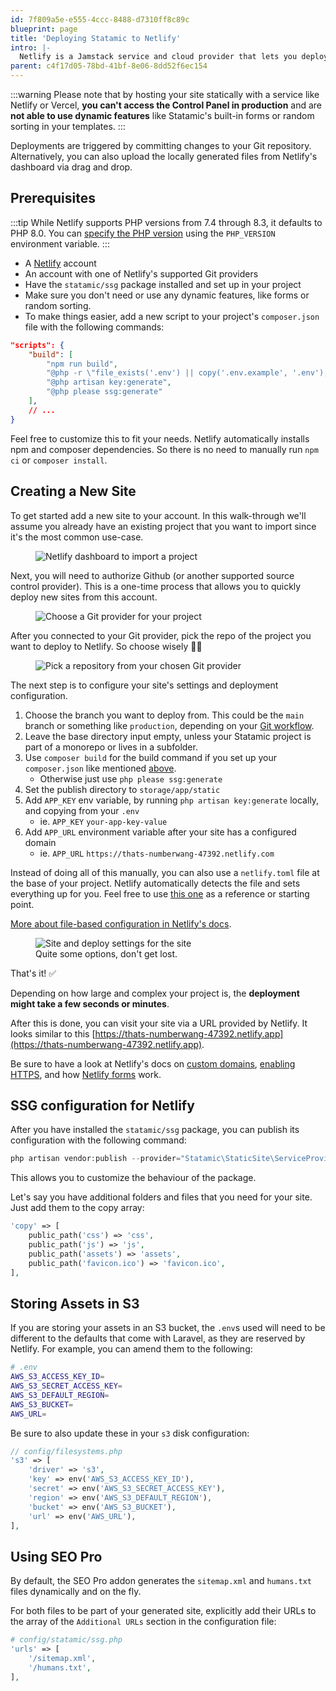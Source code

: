 ```yaml
---
id: 7f809a5e-e555-4ccc-8488-d7310ff8c89c
blueprint: page
title: 'Deploying Statamic to Netlify'
intro: |-
  Netlify is a Jamstack service and cloud provider that lets you deploy your Statamic site statically with blazing fast performance using its Edge CDN.
parent: c4f17d05-78bd-41bf-8e06-8dd52f6ec154
---
```

:::warning
Please note that by hosting your site statically with a service like Netlify or Vercel, **you can't access the Control Panel in production** and are **not able to use dynamic features** like Statamic's built-in forms or random sorting in your templates.
:::

Deployments are triggered by committing changes to your Git repository. Alternatively, you can also upload the locally generated files from Netlify's dashboard via drag and drop.

## Prerequisites

:::tip
While Netlify supports PHP versions from 7.4 through 8.3, it defaults to PHP 8.0. You can [specify the PHP version](https://docs.netlify.com/configure-builds/manage-dependencies/#php) using the `PHP_VERSION` environment variable.
:::

- A [Netlify](https://netlify.com) account
- An account with one of Netlify's supported Git providers
- Have the `statamic/ssg` package installed and set up in your project
- Make sure you don't need or use any dynamic features, like forms or random sorting.
- To make things easier, add a new script to your project's `composer.json` file with the following commands:
```json
"scripts": {
    "build": [
        "npm run build",
        "@php -r \"file_exists('.env') || copy('.env.example', '.env');\"",
        "@php artisan key:generate",
        "@php please ssg:generate"
    ],
    // ...
}
```

Feel free to customize this to fit your needs. Netlify automatically installs npm and composer dependencies. So there is no need to manually run `npm ci` or `composer install`.

## Creating a New Site

To get started add a new site to your account. In this walk-through we'll assume you already have an existing project that you want to import since it's the most common use-case.

<figure>
    <img src="/img/deployment-netlify-import-project.jpg" alt="Netlify dashboard to import a project">
</figure>

Next, you will need to authorize Github (or another supported source control provider). This is a one-time process that allows you to quickly deploy new sites from this account.

<figure>
    <img src="/img/deployment-netlify-connect-git.jpg" alt="Choose a Git provider for your project">
</figure>

After you connected to your Git provider, pick the repo of the project you want to deploy to Netlify. So choose wisely 🧙‍♂️

<figure>
    <img src="/img/deployment-netlify-pick-repo.jpg" alt="Pick a repository from your chosen Git provider">
</figure>

The next step is to configure your site's settings and deployment configuration.

1. Choose the branch you want to deploy from. This could be the `main` branch or something like `production`, depending on your [Git workflow](/deploying/workflow).
2. Leave the base directory input empty, unless your Statamic project is part of a monorepo or lives in a subfolder.
3. Use `composer build` for the build command if you set up your `composer.json` like mentioned [above](#prerequisites).
    - Otherwise just use `php please ssg:generate`
4. Set the publish directory to `storage/app/static`
5. Add `APP_KEY` env variable, by running `php artisan key:generate` locally, and copying from your `.env`
    - ie. `APP_KEY` `your-app-key-value`
6. Add `APP_URL` environment variable after your site has a configured domain
    - ie. `APP_URL` `https://thats-numberwang-47392.netlify.com`

Instead of doing all of this manually, you can also use a `netlify.toml` file at the base of your project. Netlify automatically detects the file and sets everything up for you. Feel free to use [this one](https://gist.github.com/joshuablum/845d6af82c710a9b9d8f1a57618f213d) as a reference or starting point.

[More about file-based configuration in Netlify's docs](https://docs.netlify.com/configure-builds/file-based-configuration/).

<figure>
    <img src="/img/deployment-netlify-site-settings.jpg" alt="Site and deploy settings for the site">
    <figcaption>Quite some options, don't get lost.</figcaption>
</figure>

That's it! ✅

Depending on how large and complex your project is, the **deployment might take a few seconds or minutes**.

After this is done, you can visit your site via a URL provided by Netlify. It looks similar to this [https://thats-numberwang-47392.netlify.app](https://thats-numberwang-47392.netlify.app).

Be sure to have a look at Netlify's docs on [custom domains](https://docs.netlify.com/domains-https/custom-domains/), [enabling HTTPS](https://docs.netlify.com/domains-https/https-ssl/), and how [Netlify forms](https://docs.netlify.com/forms/setup/) work.

## SSG configuration for Netlify

After you have installed the `statamic/ssg` package, you can publish its configuration with the following command:

```php
php artisan vendor:publish --provider="Statamic\StaticSite\ServiceProvider"
```

This allows you to customize the behaviour of the package.

Let's say you have additional folders and files that you need for your site. Just add them to the copy array:

```php
'copy' => [
    public_path('css') => 'css',
    public_path('js') => 'js',
    public_path('assets') => 'assets',
    public_path('favicon.ico') => 'favicon.ico',
],
```

## Storing Assets in S3

If you are storing your assets in an S3 bucket, the `.env`s used will need to be different to the defaults that come with Laravel, as they are reserved by Netlify. For example, you can amend them to the following:

```sh
# .env
AWS_S3_ACCESS_KEY_ID=
AWS_S3_SECRET_ACCESS_KEY=
AWS_S3_DEFAULT_REGION=
AWS_S3_BUCKET=
AWS_URL=
```

Be sure to also update these in your `s3` disk configuration:

```php
// config/filesystems.php
's3' => [
    'driver' => 's3',
    'key' => env('AWS_S3_ACCESS_KEY_ID'),
    'secret' => env('AWS_S3_SECRET_ACCESS_KEY'),
    'region' => env('AWS_S3_DEFAULT_REGION'),
    'bucket' => env('AWS_S3_BUCKET'),
    'url' => env('AWS_URL'),
],
```

## Using SEO Pro

By default, the SEO Pro addon generates the `sitemap.xml` and `humans.txt` files dynamically and on the fly.

For both files to be part of your generated site, explicitly add their URLs to the array of the `Additional URLs` section in the configuration file:

```php
# config/statamic/ssg.php
'urls' => [
    '/sitemap.xml',
    '/humans.txt',
],
```
